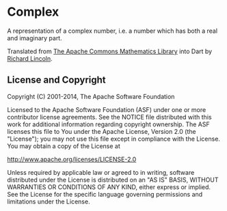 Complex
=======

A representation of a complex number, i.e. a number which has both a
real and imaginary part.

Translated from
[The Apache Commons Mathematics Library](https://commons.apache.org/proper/commons-math/)
into Dart by [Richard Lincoln](https://github.com/rwl/).

License and Copyright
---------------------

Copyright (C) 2001-2014, The Apache Software Foundation  

Licensed to the Apache Software Foundation (ASF) under one or more
contributor license agreements.  See the NOTICE file distributed with
this work for additional information regarding copyright ownership.
The ASF licenses this file to You under the Apache License, Version 2.0
(the "License"); you may not use this file except in compliance with
the License.  You may obtain a copy of the License at

   http://www.apache.org/licenses/LICENSE-2.0

Unless required by applicable law or agreed to in writing, software
distributed under the License is distributed on an "AS IS" BASIS,
WITHOUT WARRANTIES OR CONDITIONS OF ANY KIND, either express or implied.
See the License for the specific language governing permissions and
limitations under the License.